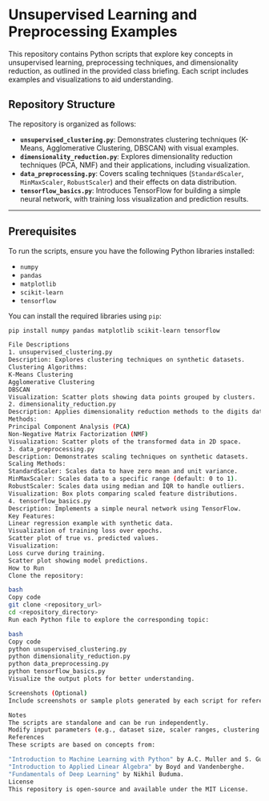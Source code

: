 # Unsupervised Learning and Preprocessing Examples

This repository contains Python scripts that explore key concepts in unsupervised learning, preprocessing techniques, and dimensionality reduction, as outlined in the provided class briefing. Each script includes examples and visualizations to aid understanding.

## Repository Structure

The repository is organized as follows:

- **`unsupervised_clustering.py`**: Demonstrates clustering techniques (K-Means, Agglomerative Clustering, DBSCAN) with visual examples.
- **`dimensionality_reduction.py`**: Explores dimensionality reduction techniques (PCA, NMF) and their applications, including visualization.
- **`data_preprocessing.py`**: Covers scaling techniques (`StandardScaler`, `MinMaxScaler`, `RobustScaler`) and their effects on data distribution.
- **`tensorflow_basics.py`**: Introduces TensorFlow for building a simple neural network, with training loss visualization and prediction results.

---

## Prerequisites

To run the scripts, ensure you have the following Python libraries installed:

- `numpy`
- `pandas`
- `matplotlib`
- `scikit-learn`
- `tensorflow`

You can install the required libraries using `pip`:

```bash
pip install numpy pandas matplotlib scikit-learn tensorflow

File Descriptions
1. unsupervised_clustering.py
Description: Explores clustering techniques on synthetic datasets.
Clustering Algorithms:
K-Means Clustering
Agglomerative Clustering
DBSCAN
Visualization: Scatter plots showing data points grouped by clusters.
2. dimensionality_reduction.py
Description: Applies dimensionality reduction methods to the digits dataset.
Methods:
Principal Component Analysis (PCA)
Non-Negative Matrix Factorization (NMF)
Visualization: Scatter plots of the transformed data in 2D space.
3. data_preprocessing.py
Description: Demonstrates scaling techniques on synthetic datasets.
Scaling Methods:
StandardScaler: Scales data to have zero mean and unit variance.
MinMaxScaler: Scales data to a specific range (default: 0 to 1).
RobustScaler: Scales data using median and IQR to handle outliers.
Visualization: Box plots comparing scaled feature distributions.
4. tensorflow_basics.py
Description: Implements a simple neural network using TensorFlow.
Key Features:
Linear regression example with synthetic data.
Visualization of training loss over epochs.
Scatter plot of true vs. predicted values.
Visualization:
Loss curve during training.
Scatter plot showing model predictions.
How to Run
Clone the repository:

bash
Copy code
git clone <repository_url>
cd <repository_directory>
Run each Python file to explore the corresponding topic:

bash
Copy code
python unsupervised_clustering.py
python dimensionality_reduction.py
python data_preprocessing.py
python tensorflow_basics.py
Visualize the output plots for better understanding.

Screenshots (Optional)
Include screenshots or sample plots generated by each script for reference.

Notes
The scripts are standalone and can be run independently.
Modify input parameters (e.g., dataset size, scaler ranges, clustering parameters) in the scripts to experiment with different settings.
References
These scripts are based on concepts from:

"Introduction to Machine Learning with Python" by A.C. Muller and S. Guido.
"Introduction to Applied Linear Algebra" by Boyd and Vandenberghe.
"Fundamentals of Deep Learning" by Nikhil Buduma.
License
This repository is open-source and available under the MIT License.
